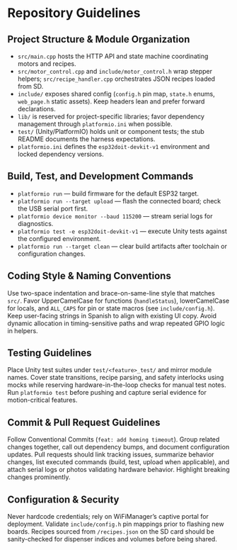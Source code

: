 # Repository Guidelines

## Project Structure & Module Organization
- `src/main.cpp` hosts the HTTP API and state machine coordinating motors and recipes.
- `src/motor_control.cpp` and `include/motor_control.h` wrap stepper helpers; `src/recipe_handler.cpp` orchestrates JSON recipes loaded from SD.
- `include/` exposes shared config (`config.h` pin map, `state.h` enums, `web_page.h` static assets). Keep headers lean and prefer forward declarations.
- `lib/` is reserved for project-specific libraries; favor dependency management through `platformio.ini` when possible.
- `test/` (Unity/PlatformIO) holds unit or component tests; the stub README documents the harness expectations.
- `platformio.ini` defines the `esp32doit-devkit-v1` environment and locked dependency versions.

## Build, Test, and Development Commands
- `platformio run` — build firmware for the default ESP32 target.
- `platformio run --target upload` — flash the connected board; check the USB serial port first.
- `platformio device monitor --baud 115200` — stream serial logs for diagnostics.
- `platformio test -e esp32doit-devkit-v1` — execute Unity tests against the configured environment.
- `platformio run --target clean` — clear build artifacts after toolchain or configuration changes.

## Coding Style & Naming Conventions
Use two-space indentation and brace-on-same-line style that matches `src/`. Favor UpperCamelCase for functions (`handleStatus`), lowerCamelCase for locals, and `ALL_CAPS` for pin or state macros (see `include/config.h`). Keep user-facing strings in Spanish to align with existing UI copy. Avoid dynamic allocation in timing-sensitive paths and wrap repeated GPIO logic in helpers.

## Testing Guidelines
Place Unity test suites under `test/<feature>_test/` and mirror module names. Cover state transitions, recipe parsing, and safety interlocks using mocks while reserving hardware-in-the-loop checks for manual test notes. Run `platformio test` before pushing and capture serial evidence for motion-critical features.

## Commit & Pull Request Guidelines
Follow Conventional Commits (`feat: add homing timeout`). Group related changes together, call out dependency bumps, and document configuration updates. Pull requests should link tracking issues, summarize behavior changes, list executed commands (build, test, upload when applicable), and attach serial logs or photos validating hardware behavior. Highlight breaking changes prominently.

## Configuration & Security
Never hardcode credentials; rely on WiFiManager’s captive portal for deployment. Validate `include/config.h` pin mappings prior to flashing new boards. Recipes sourced from `/recipes.json` on the SD card should be sanity-checked for dispenser indices and volumes before being shared.
